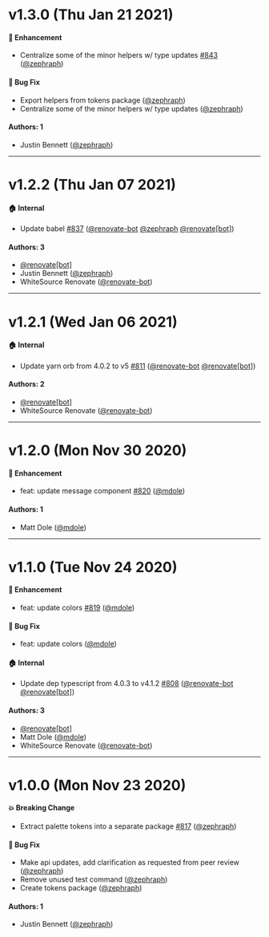 # v1.3.0 (Thu Jan 21 2021)

#### 🚀  Enhancement

- Centralize some of the minor helpers w/ type updates [#843](https://github.com/artsy/palette/pull/843) ([@zephraph](https://github.com/zephraph))

#### 🐛  Bug Fix

- Export helpers from tokens package ([@zephraph](https://github.com/zephraph))
- Centralize some of the minor helpers w/ type updates ([@zephraph](https://github.com/zephraph))

#### Authors: 1

- Justin Bennett ([@zephraph](https://github.com/zephraph))

---

# v1.2.2 (Thu Jan 07 2021)

#### 🏠  Internal

- Update babel [#837](https://github.com/artsy/palette/pull/837) ([@renovate-bot](https://github.com/renovate-bot) [@zephraph](https://github.com/zephraph) [@renovate[bot]](https://github.com/renovate[bot]))

#### Authors: 3

- [@renovate[bot]](https://github.com/renovate[bot])
- Justin Bennett ([@zephraph](https://github.com/zephraph))
- WhiteSource Renovate ([@renovate-bot](https://github.com/renovate-bot))

---

# v1.2.1 (Wed Jan 06 2021)

#### 🏠  Internal

- Update yarn orb from 4.0.2 to v5 [#811](https://github.com/artsy/palette/pull/811) ([@renovate-bot](https://github.com/renovate-bot) [@renovate[bot]](https://github.com/renovate[bot]))

#### Authors: 2

- [@renovate[bot]](https://github.com/renovate[bot])
- WhiteSource Renovate ([@renovate-bot](https://github.com/renovate-bot))

---

# v1.2.0 (Mon Nov 30 2020)

#### 🚀  Enhancement

- feat: update message component [#820](https://github.com/artsy/palette/pull/820) ([@mdole](https://github.com/mdole))

#### Authors: 1

- Matt Dole ([@mdole](https://github.com/mdole))

---

# v1.1.0 (Tue Nov 24 2020)

#### 🚀  Enhancement

- feat: update colors [#819](https://github.com/artsy/palette/pull/819) ([@mdole](https://github.com/mdole))

#### 🐛  Bug Fix

- feat: update colors ([@mdole](https://github.com/mdole))

#### 🏠  Internal

- Update dep typescript from 4.0.3 to v4.1.2 [#808](https://github.com/artsy/palette/pull/808) ([@renovate-bot](https://github.com/renovate-bot) [@renovate[bot]](https://github.com/renovate[bot]))

#### Authors: 3

- [@renovate[bot]](https://github.com/renovate[bot])
- Matt Dole ([@mdole](https://github.com/mdole))
- WhiteSource Renovate ([@renovate-bot](https://github.com/renovate-bot))

---

# v1.0.0 (Mon Nov 23 2020)

#### 💥  Breaking Change

- Extract palette tokens into a separate package [#817](https://github.com/artsy/palette/pull/817) ([@zephraph](https://github.com/zephraph))

#### 🐛  Bug Fix

- Make api updates, add clarification as requested from peer review ([@zephraph](https://github.com/zephraph))
- Remove unused test command ([@zephraph](https://github.com/zephraph))
- Create tokens package ([@zephraph](https://github.com/zephraph))

#### Authors: 1

- Justin Bennett ([@zephraph](https://github.com/zephraph))